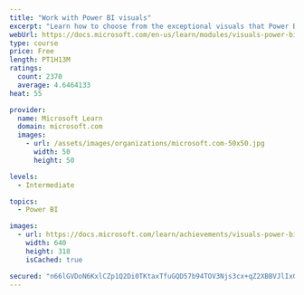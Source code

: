 ```yaml
---
title: "Work with Power BI visuals"
excerpt: "Learn how to choose from the exceptional visuals that Power BI makes available to you. Formatting visuals will direct the user’s attention to exactly where you want it, while helping to make the visual easier to read and interpret. You will also learn about how to use key performance indicators (KPIs)."
webUrl: https://docs.microsoft.com/en-us/learn/modules/visuals-power-bi/
type: course
price: Free
length: PT1H13M
ratings:
  count: 2370
  average: 4.6464133
heat: 55

provider:
  name: Microsoft Learn
  domain: microsoft.com
  images:
    - url: /assets/images/organizations/microsoft.com-50x50.jpg
      width: 50
      height: 50

levels:
  - Intermediate

topics:
  - Power BI

images:
  - url: https://docs.microsoft.com/learn/achievements/visuals-power-bi-social.png
    width: 640
    height: 318
    isCached: true

secured: "n66lGVDoN6KxlCZp1Q2Di0TKtaxTfuGQD57b94TOV3Njs3cx+qZ2XBBVJlIxGvucr/R4V8fBjV2yN8y+7OZ/GVlggCqAPMAGFcPKhpA9HtUgK4rp0EIroy2yJ+c+9eSxLNdf9XMTAOgzRXuQ6yE8Ay/RogWMVv8XPx/EPJ/bNFs+oYJKZpHwGHSZ10oBzYiUdLzOOk/VGXgoq3Am8R7KaNSrsWBW/zGQB4w1aqsEqDVFQ9VWr/jH3bcDLKSpYHj9Q8bRpZPE858q2xMnUJ66Dke6YYs+i9LSEpK4PADfmkdHR8UTz/GmmOeJvJCbzWbuG59/hcl4QQ9dDhg/ioIjqE9b4iRt02s8UUaCeikz2yuaEb2x8QEsSnYYhB7HRmyRijHX7VzgE3SOJJ87FkFDI6nyCK+E7T812SGVL17g8mM=;SLYpCqWek8mdPGssyNiLug=="
---
```


